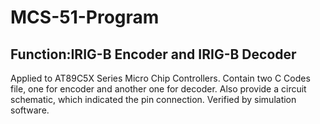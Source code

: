 # MCS-51-Program
## Function:IRIG-B Encoder and IRIG-B Decoder
Applied to AT89C5X Series Micro Chip Controllers.
Contain two C Codes file, one for encoder and another one for decoder. Also provide a circuit schematic, which indicated the pin connection.
Verified by simulation software.
